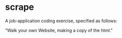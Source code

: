 # scrape

A job-application coding exercise, specified as follows:

"Walk your own Website, making a copy of the html."